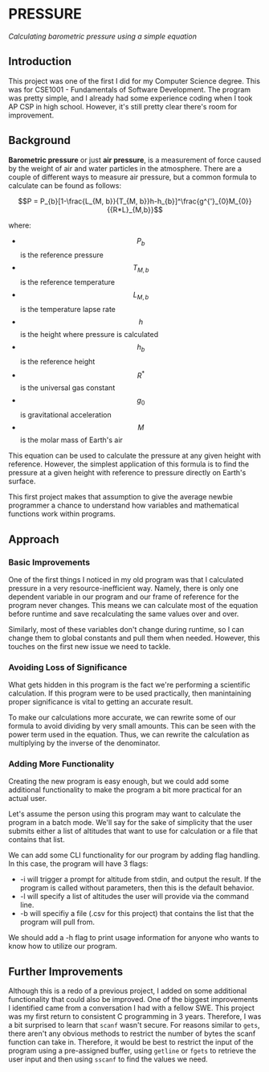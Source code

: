 
# PRESSURE
*Calculating barometric pressure using a simple equation*

## Introduction
This project was one of the first I did for my Computer Science degree. This was for CSE1001 - Fundamentals of Software Development. The program was pretty simple, and I already had some experience coding when I took AP CSP in high school. However, it's still pretty clear there's room for improvement. 

## Background
**Barometric pressure** or just **air pressure**, is a measurement of force caused by the weight of air and water particles in the atmosphere. There are a couple of different ways to measure air pressure, but a common formula to calculate can be found as follows:
```math
P = P_{b}[1-\frac{L_{M, b}}{T_{M, b}}h-h_{b}]^\frac{g^{'}_{0}M_{0}}{{R*L}_{M,b}}
```

where:
* $$P_{b}$$ is the reference pressure
* $$T_{M, b}$$ is the reference temperature
* $$L_{M, b}$$ is the temperature lapse rate
* $$h$$ is the height where pressure is calculated
* $$h_{b}$$ is the reference height
* $$R^{*}$$ is the universal gas constant
* $$g_{0}$$ is gravitational acceleration
* $$M$$ is the molar mass of Earth's air

This equation can be used to calculate the pressure at any given height with reference. However, the simplest application of this formula is to find the pressure at a given height with reference to pressure directly on Earth's surface. 

This first project makes that assumption to give the average newbie programmer a chance to understand how variables and mathematical functions work within programs. 

## Approach
### Basic Improvements
One of the first things I noticed in my old program was that I calculated pressure in a very resource-inefficient way. Namely, there is only one dependent variable in our program and our frame of reference for the program never changes. This means we can calculate most of the equation before runtime and save recalculating the same values over and over. 

Similarly, most of these variables don't change during runtime, so I can change them to global constants and pull them when needed. However, this touches on the first new issue we need to tackle. 

### Avoiding Loss of Significance
What gets hidden in this program is the fact we're performing a scientific calculation. If this program were to be used practically, then manintaining proper significance is vital to getting an accurate result. 

To make our calculations more accurate, we can rewrite some of our formula to avoid dividing by very small amounts. This can be seen with the power term used in the equation. Thus, we can rewrite the calculation as multiplying by the inverse of the denominator. 

### Adding More Functionality
Creating the new program is easy enough, but we could add some additional functionality to make the program a bit more practical for an actual user. 

Let's assume the person using this program may want to calculate the program in a batch mode. We'll say for the sake of simplicity that the user submits either a list of altitudes that want to use for calculation or a file that contains that list. 

We can add some CLI functionality for our program by adding flag handling. In this case, the program will have 3 flags:

* -i will trigger a prompt for altitude from stdin, and output the result. If the program is called without parameters, then this is the default behavior.
* -l will specify a list of altitudes the user will provide via the command line. 
* -b will specifiy a file (.csv for this project) that contains the list that the program will pull from. 

We should add a -h flag to print usage information for anyone who wants to know how to utilize our program. 

## Further Improvements
Although this is a redo of a previous project, I added on some additional functionality that could also be improved. One of the biggest improvements I identified came from a conversation I had with a fellow SWE. This project was my first return to consistent C programming in 3 years. Therefore, I was a bit surprised to learn that `scanf` wasn't secure. For reasons similar to `gets`, there aren't any obvious methods to restrict the number of bytes the scanf function can take in. Therefore, it would be best to restrict the input of the program using a pre-assigned buffer, using `getline` or `fgets` to retrieve the user input and then using `sscanf` to find the values we need. 
 
